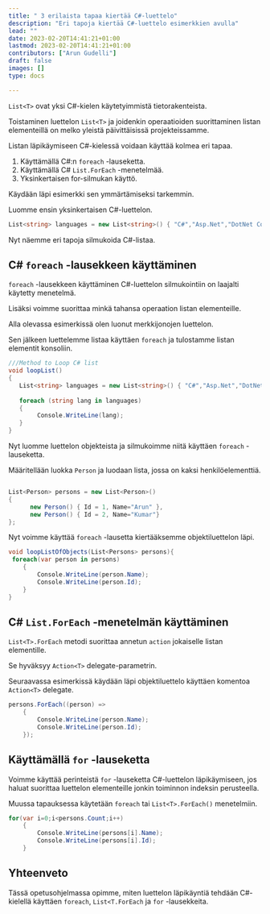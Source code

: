 ```yaml
---
title: " 3 erilaista tapaa kiertää C#-luettelo"
description: "Eri tapoja kiertää C#-luettelo esimerkkien avulla"
lead: ""
date: 2023-02-20T14:41:21+01:00
lastmod: 2023-02-20T14:41:21+01:00
contributors: ["Arun Gudelli"]
draft: false
images: []
type: docs

---
```


`List<T>` ovat yksi C#-kielen käytetyimmistä tietorakenteista. 

Toistaminen luettelon `List<T>` ja joidenkin operaatioiden suorittaminen listan elementeillä on melko yleistä päivittäisissä projekteissamme.

Listan läpikäymiseen C#-kielessä voidaan käyttää kolmea eri tapaa.

1. Käyttämällä C#:n `foreach` -lauseketta.
2. Käyttämällä C# `List.ForEach` -menetelmää.
3. Yksinkertaisen for-silmukan käyttö.

Käydään läpi esimerkki sen ymmärtämiseksi tarkemmin. 

Luomme ensin yksinkertaisen C#-luettelon.

```csharp
List<string> languages = new List<string>() { "C#","Asp.Net","DotNet Core"};

```

Nyt näemme eri tapoja silmukoida C#-listaa.

## C# `foreach` -lausekkeen käyttäminen

 `foreach` -lausekkeen käyttäminen C#-luettelon silmukointiin on laajalti käytetty menetelmä.

Lisäksi voimme suorittaa minkä tahansa operaation listan elementeille.

Alla olevassa esimerkissä olen luonut merkkijonojen luettelon.

Sen jälkeen luettelemme listaa käyttäen `foreach` ja tulostamme listan elementit konsoliin.

```csharp
///Method to Loop C# list
void loopList()
{
   List<string> languages = new List<string>() { "C#","Asp.Net","DotNet Core"};
   
   foreach (string lang in languages)
   {
        Console.WriteLine(lang);
   }
}
```

Nyt luomme luettelon objekteista ja silmukoimme niitä käyttäen `foreach` -lauseketta.

Määritellään luokka `Person` ja luodaan lista, jossa on kaksi henkilöelementtiä.

```csharp

List<Person> persons = new List<Person>() 
{ 
      new Person() { Id = 1, Name="Arun" },
      new Person() { Id = 2, Name="Kumar"} 
};
```

Nyt voimme käyttää `foreach` -lausetta kiertääksemme objektiluettelon läpi.

```csharp
void loopListOfObjects(List<Persons> persons){
 foreach(var person in persons)
    {
        Console.WriteLine(person.Name);            
        Console.WriteLine(person.Id);
    }
}
```

## C# `List.ForEach` -menetelmän käyttäminen

`List<T>.ForEach` metodi suorittaa annetun `action` jokaiselle listan elementille.

Se hyväksyy `Action<T>` delegate-parametrin. 

Seuraavassa esimerkissä käydään läpi objektiluettelo käyttäen komentoa `Action<T>` delegate.

```csharp
persons.ForEach((person) =>
    {
        Console.WriteLine(person.Name);
        Console.WriteLine(person.Id);
    });
```

## Käyttämällä `for` -lauseketta

Voimme käyttää perinteistä `for` -lauseketta C#-luettelon läpikäymiseen, jos haluat suorittaa luettelon elementeille jonkin toiminnon indeksin perusteella. 

Muussa tapauksessa käytetään `foreach` tai `List<T>.ForEach()` menetelmiin.

```csharp
for(var i=0;i<persons.Count;i++)
    {
        Console.WriteLine(persons[i].Name);
        Console.WriteLine(persons[i].Id);
    }
```

## Yhteenveto

Tässä opetusohjelmassa opimme, miten luettelon läpikäyntiä tehdään C#-kielellä käyttäen `foreach`, `List<T.ForEach` ja `for` -lausekkeita.











